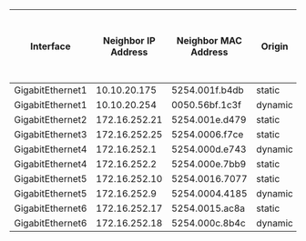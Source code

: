 
| Interface | Neighbor IP Address | Neighbor MAC Address | Origin | ARP Dynamic Learning Local Proxy Enabled | ARP Dynamic Learning Proxy Enable |
| --------- | ------------------- | -------------------- | ------ | ---------------------------------------- | --------------------------------- |
| GigabitEthernet1 | 10.10.20.175 | 5254.001f.b4db | static | False | True |
| GigabitEthernet1 | 10.10.20.254 | 0050.56bf.1c3f | dynamic | False | True |
| GigabitEthernet2 | 172.16.252.21 | 5254.001e.d479 | static | False | True |
| GigabitEthernet3 | 172.16.252.25 | 5254.0006.f7ce | static | False | True |
| GigabitEthernet4 | 172.16.252.1 | 5254.000d.e743 | dynamic | False | True |
| GigabitEthernet4 | 172.16.252.2 | 5254.000e.7bb9 | static | False | True |
| GigabitEthernet5 | 172.16.252.10 | 5254.0016.7077 | static | False | True |
| GigabitEthernet5 | 172.16.252.9 | 5254.0004.4185 | dynamic | False | True |
| GigabitEthernet6 | 172.16.252.17 | 5254.0015.ac8a | static | False | True |
| GigabitEthernet6 | 172.16.252.18 | 5254.000c.8b4c | dynamic | False | True |
